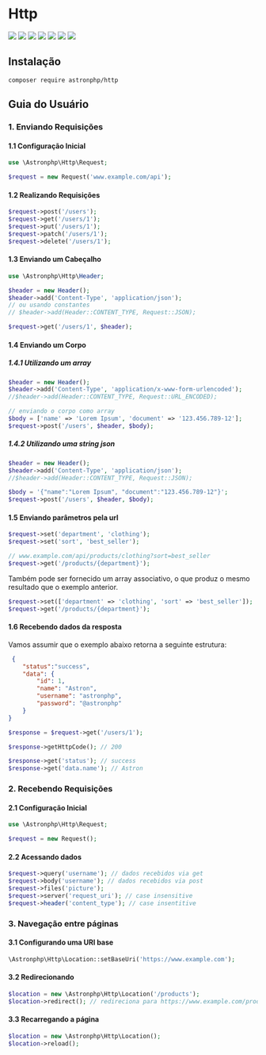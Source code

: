 # Http

[![](https://img.shields.io/packagist/v/astronphp/http.svg)](https://packagist.org/packages/astronphp/http)
[![](https://img.shields.io/packagist/dt/astronphp/http.svg)](https://packagist.org/packages/astronphp/http)
[![](https://img.shields.io/github/license/astronphp/http.svg)](https://raw.githubusercontent.com/astronphp/http/master/LICENSE)
[![](https://img.shields.io/travis/astronphp/http.svg)](https://travis-ci.org/astronphp/http)
[![](https://coveralls.io/repos/github/astronphp/http/badge.svg?branch=master)](https://coveralls.io/github/astronphp/http)
[![](https://img.shields.io/github/issues/astronphp/http.svg)](https://github.com/astronphp/http/issues)
[![](https://img.shields.io/github/contributors/astronphp/http.svg)](https://github.com/astronphp/http/graphs/contributors)

## Instalação

``composer require astronphp/http``

## Guia do Usuário

### 1. Enviando Requisições

#### 1.1 Configuração Inicial

```php
use \Astronphp\Http\Request;

$request = new Request('www.example.com/api');
```

#### 1.2 Realizando Requisições

```php
$request->post('/users');
$request->get('/users/1');
$request->put('/users/1');
$request->patch('/users/1');
$request->delete('/users/1');
```

#### 1.3 Enviando um Cabeçalho

```php
use \Astronphp\Http\Header;

$header = new Header();
$header->add('Content-Type', 'application/json');
// ou usando constantes
// $header->add(Header::CONTENT_TYPE, Request::JSON);

$request->get('/users/1', $header);

```

#### 1.4 Enviando um Corpo

##### 1.4.1 Utilizando um array

```php
$header = new Header();
$header->add('Content-Type', 'application/x-www-form-urlencoded');
//$header->add(Header::CONTENT_TYPE, Request::URL_ENCODED);

// enviando o corpo como array
$body = ['name' => 'Lorem Ipsum', 'document' => '123.456.789-12'];
$request->post('/users', $header, $body);

```
##### 1.4.2 Utilizando uma string json

```php
$header = new Header();
$header->add('Content-Type', 'application/json');
//$header->add(Header::CONTENT_TYPE, Request::JSON);

$body = '{"name":"Lorem Ipsum", "document":"123.456.789-12"}';
$request->post('/users', $header, $body);

```

#### 1.5 Enviando parâmetros pela url

```php
$request->set('department', 'clothing');
$request->set('sort', 'best_seller');

// www.example.com/api/products/clothing?sort=best_seller
$request->get('/products/{department}');
```

Também pode ser fornecido um array associativo, o que produz o mesmo resultado que o exemplo anterior.

```php
$request->set(['department' => 'clothing', 'sort' => 'best_seller']);
$request->get('/products/{department}');
```

#### 1.6 Recebendo dados da resposta


Vamos assumir que o exemplo abaixo retorna a seguinte estrutura:

```json
 {
	"status":"success",
	"data": {
		"id": 1,
		"name": "Astron",
		"username": "astronphp",
		"password": "@astronphp"
	}
}
```
```php
$response = $request->get('/users/1');

$response->getHttpCode(); // 200

$response->get('status'); // success
$response->get('data.name'); // Astron
```

### 2. Recebendo Requisições

#### 2.1 Configuração Inicial

```php
use \Astronphp\Http\Request;

$request = new Request();
```

#### 2.2 Acessando dados

```php
$request->query('username'); // dados recebidos via get
$request->body('username'); // dados recebidos via post
$request->files('picture');
$request->server('request_uri'); // case insensitive
$request->header('content_type'); // case insentitive
```

### 3. Navegação entre páginas

#### 3.1 Configurando uma URI base

```php
\Astronphp\Http\Location::setBaseUri('https://www.example.com');
```

#### 3.2 Redirecionando

```php
$location = new \Astronphp\Http\Location('/products');
$location->redirect(); // redireciona para https://www.example.com/products
```

#### 3.3 Recarregando a página

```php
$location = new \Astronphp\Http\Location();
$location->reload();
```